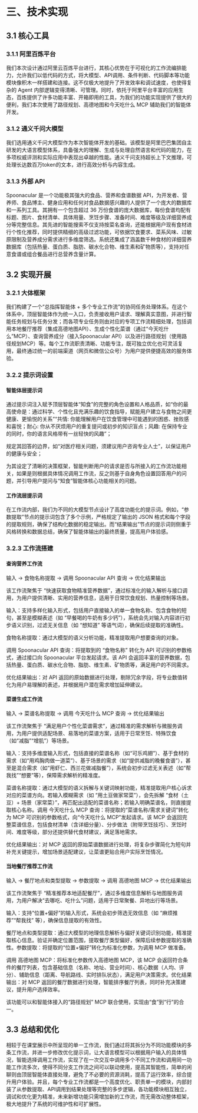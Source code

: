 # 三、技术实现

## 3.1 核心工具

### 3.1.1 阿里百炼平台

我们本次设计通过阿里云百炼平台进行，其核心优势在于可视化的工作流编排能力，允许我们以低代码的方式，将大模型、API调用、条件判断、代码脚本等功能模块像积木一样搭建和连接。这不仅极大地提升了开发效率和调试速度，也使得复杂的 Agent 内部逻辑变得清晰、可管理。同时，依托于阿里平台丰富的应用生态，百炼提供了许多功能丰富、开箱即用的工具，为我们的功能实现提供了很大的便利，我们本次使用了路径规划、高德地图和今天吃什么 MCP 辅助我们的智能体开发。

### 3.1.2 通义千问大模型

我们选用通义千问大模型作为本次智能体开发的基础。该模型是阿里巴巴集团自主研发的大语言模型体系，具备强大的理解、生成与处理自然语言和代码的能力，在多项权威评测和实际应用中表现出卓越的性能。通义千问支持超长上下文推理，可处理长达数百万token的文本，进行高效分析与内容生成。

### 3.1.3 外部 API

Spoonacular 是一个功能极其强大的食品、营养和食谱数据 API，为开发者、营养师、食品博主、健身应用和任何对食品数据感兴趣的人提供了一个庞大的数据库和一系列工具。其拥有一个包含超过 36 万份食谱的庞大数据库，每份食谱均配有标题、图片、食材清单、具体用量、烹饪步骤、准备时间、难度等级及详细营养成分等完整信息。其先进的智能搜索不仅支持按菜名查询，还能根据用户现有食材进行个性化推荐，同时提供精细的高级过滤功能，可依据饮食要求、菜系风味、过敏原限制及营养成分需求进行多维度筛选。系统还集成了涵盖数千种食材的详细营养数据库（包括热量、蛋白质、脂肪、碳水化合物、维生素和矿物质等），支持对任意食谱或组合餐品进行总营养含量计算。

## 3.2 实现开展

### 3.2.1 大体框架

我们构建了一个“总指挥智能体 + 多个专业工作流”的协同任务处理体系。在这个体系中，顶层智能体作为统一入口，负责接收用户请求、理解真实意图，并进行智能任务规划与任务分发；而各项专业任务则由对应的专项工作流精细处理，包括调用本地餐厅推荐（集成高德地图API）、生成个性化菜谱（通过“今天吃什么”MCP）、查询营养成分（接入Spoonacular API）以及进行路径规划（使用路径规划MCP）等。每个工作流职责清晰、功能专注，既可独立优化也可灵活复用，最终通过统一的前端渠道（网页和微信公众号）为用户提供便捷高效的服务体验。

### 3.2.2 提示词设置

#### 智能体层提示词

通过提示词注入赋予顶层智能体“知食”的完整的角色设置和人格品质，如“你的最高使命是：通过科学、个性化且充满乐趣的饮食指导，赋能用户建立与食物之间更健康、更愉悦的关系”“共情: 你能理解用户在饮食管理中可能遇到的困惑、挫败感和喜悦；耐心: 你从不厌烦用户的重复提问或初步的知识盲点；风趣: 在保持专业的同时，你的语言风格带有一丝轻快的风趣”；

规定其回答的边界，如“对医疗相关问题，须建议用户咨询专业人士”，以保证用户的健康与安全；

为其设定了清晰的决策框架，智能判断用户的请求是否与所接入的工作流功能相关，如果是则根据具体情况调用工作流，反之则基于自身角色设置回答用户的问题，并引导用户提问与“知食”智能体核心功能相关的问题。

#### 工作流层提示词

在工作流内部，我们为不同的大模型节点设计了高度功能化的提示词。例如，“参数提取”节点的提示词包含了多个示例，严格规定了输出的 JSON 格式和每个字段的提取规则，确保了结构化数据的稳定输出。而“结果输出”节点的提示词则侧重于风格转换和数据总结，确保了智能体输出的最终质量，提高用户体验感。

### 3.2.3 工作流搭建

#### 查询营养工作流

输入 -> 食物名称提取 -> 调用 Spoonacular API 查询 -> 优化结果输出

该工作流聚焦于 “快速获取食物精准营养数据”，通过标准化的输入解析与接口调用，为用户提供清晰、实用的营养信息，适用于日常饮食规划、热量控制等场景。

输入：支持多样化输入形式，包括用户直接输入的单一食物名称、包含食物的短句，甚至是模糊表述（如 “早餐喝的牛奶有多少钙”），系统会先对输入内容进行初步语义识别，过滤无关信息（如 “想知道” 等语气词），确保后续提取的准确性。

食物名称提取：通过大模型的语义分析功能，精准提取用户想要查询的对象。

调用 Spoonacular API 查询：将提取到的 “食物名称” 转化为 API 可识别的参数格式，通过接口向 Spoonacular 平台发起请求。该 API 会返回丰富的营养数据，包括热量、蛋白质、碳水化合物、脂肪、维生素、矿物质等，满足用户的不同需求。

优化结果输出：对 API 返回的原始数据进行处理，剔除冗余字段，将专业数值转化为用户易理解的表述，并根据用户潜在需求增加延伸建议。

#### 菜谱生成工作流

输入 -> 菜谱名称提取 -> 调用 今天吃什么 MCP 查询 -> 优化结果输出

该工作流聚焦于 “满足用户个性化菜谱需求”，通过精准的需求解析与微服务调用，为用户提供适配场景、易落地的菜谱方案，适用于日常烹饪、特殊饮食（如“减脂”“增肌”）等场景。​

输入：支持多维度输入形式，包括直接的菜谱名称（如“可乐鸡翅”）、基于食材的需求（如“用鸡胸肉做一道菜”）、基于场景的需求（如“提供减脂的晚餐食谱”），甚至是混合需求（如“用虾仁、西兰花做减脂餐”），系统会初步过滤无关表述（如“帮我找”“想要”等），保障需求解析的精准度。​

菜谱名称提取：通过大模型的语义拆解与关键词映射功能，精准提取用户核心诉求对应的菜谱方向。若输入模糊需求（如 “用土豆做家常菜”），会先拆解 “食材（土豆）+ 场景（家常菜）”，再匹配出适配的菜谱名称；若输入明确菜谱名，则直接提取核心名称。
​
调用 今天吃什么 MCP 查询：将提取的“菜谱名称/需求关键词”转化为 MCP 可识别的参数格式，向“今天吃什么 MCP”发起请求。该 MCP 会返回完整菜谱信息，包括食材清单（含详细分量）、分步做法（附带烹饪技巧）、烹饪时间、难度等级，部分还提供替代食材建议，满足落地需求。​

优化结果输出：对 MCP 返回的原始菜谱数据进行处理，将复杂步骤简化为短句并补充关键提示，增加场景适配建议，让菜谱更贴合用户实际烹饪情况。

#### 当地餐厅推荐工作流

输入 -> 餐厅地点和类型提取 -> 参数提取 -> 调用 高德地图 MCP -> 优化结果输出

该工作流聚焦于 “精准推荐本地适配餐厅”，通过多维度信息解析与地图服务调用，为用户解决“去哪吃、吃什么”问题，适用于日常聚餐、异地出行等场景。​

输入：支持“位置+偏好”的输入形式，系统会初步筛选无效信息（如 “麻烦推荐”“帮我找” 等），确保信息提取的有效性。​

餐厅地点和类型提取：通过大模型的地理信息解析与偏好关键词识别功能，精准提取核心信息。验证并确定位置范围，提取餐厅类型偏好，保障后续参数提取的准确性。
​
参数提取：将提取的“位置+偏好”转化为标准化参数，为调用 MCP 做准备。​

调用 高德地图 MCP：将标准化参数传入高德地图 MCP，该 MCP 会返回符合条件的餐厅列表，包含基础信息（名称、地址、营业时间）、核心数据（人均、评分）、辅助信息（距离、导航路线、实时排队状态），满足用户决策需求。
​
优化结果输出：对 MCP 返回的餐厅数据进行处理，智能排序餐厅列表，同时补充决策建议，提升用户选择效率。

该功能可以和智能体接入的“路径规划” MCP 联合使用，实现由“食”到“行”的合一。

## 3.3 总结和优化

相较于在课堂展示中所呈现的单一工作流，我们通过将其拆分为不同功能模块的多条工作流，并进一步修改优化提示词，让大语言模型可以根据用户输入的具体情况，智能选择调用工作流，实现了在一次交互中调用多个不同工作流和调用同一功能工作流多次，使得不同分支工作流之间可以联动使用，提高其智能性，简单的闲聊则由顶层智能体直接处理，避免了不必要的资源消耗，提高了运行效率，综合提升用户体验。并且，每个专业工作流都是一个高度优化、职责单一的模块，内部封装了从参数提取、API调用到结果处理等完整的多步逻辑，各功能模块相互独立，调试和优化更为精准，未来新增功能只需增加新的工作流，而无需改动整体框架，极大地提升了系统的可维护性和可扩展性。